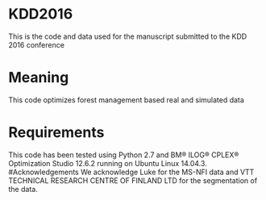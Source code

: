 # KDD2016
This is the code and data used for the manuscript submitted to the KDD 2016 conference
# Meaning
This code optimizes forest management based real and simulated data
# Requirements
This code has been tested using Python 2.7 and BM® ILOG® CPLEX® Optimization Studio 12.6.2 running on Ubuntu Linux 14.04.3.
#Acknowledgements
We acknowledge Luke for the MS-NFI data and VTT TECHNICAL RESEARCH CENTRE OF FINLAND LTD for the segmentation of the data.
